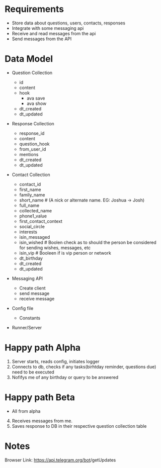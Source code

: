 # Requirements

- Store data about questions, users, contacts, responses
- Integrate with some messaging api
- Receive and read messages from the api
- Send messages from the API


# Data Model

- Question Collection
    - id
    - content
    - hook
        - ava save
        - ava show
    - dt_created
    - dt_updated

- Response Collection
    - response_id
    - content
    - question_hook
    - from_user_id
    - mentions
    - dt_created
    - dt_updated

- Contact Collection
    - contact_id
    - first_name
    - family_name
    - short_name # (A nick or alternate name. EG: Joshua -> Josh)
    - full_name
    - collected_name
    - phone1_value
    - first_contact_context
    - social_circle
    - interests
    - isin_messaged
    - isin_wished # Boolen check as to should the person be considered for sending wishes, messages, etc
    - isin_vip # Booleen if is vip person or network
    - dt_birthday
    - dt_created
    - dt_updated





- Messaging API
    - Create client
    - send message
    - receive message


- Config file
    - Constants

- Runner/Server 

# Happy path Alpha
1. Server starts, reads config, initiates logger
2. Connects to db, checks if any tasks(birhtday reminder, questions due) need to be executed
3. Nofifys me of any birthday or query to be answered

# Happy path Beta
- All from alpha
4. Receives messages from me.
5. Saves response to DB in their respective question collection table

# Notes
Browser Link:
https://api.telegram.org/bot<token>/getUpdates